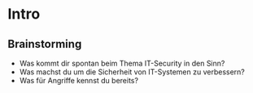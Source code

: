 # Intro

## Brainstorming

- Was kommt dir spontan beim Thema IT-Security in den Sinn?
- Was machst du um die Sicherheit von IT-Systemen zu verbessern?
- Was für Angriffe kennst du bereits?
